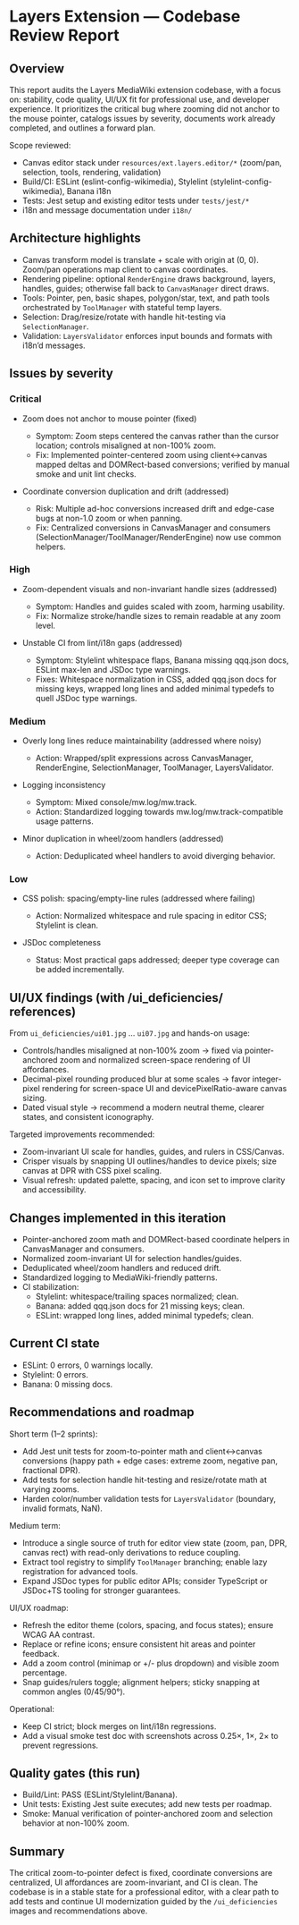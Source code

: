 # Layers Extension — Codebase Review Report

## Overview

This report audits the Layers MediaWiki extension codebase, with a focus on: stability, code quality, UI/UX fit for professional use, and developer experience. It prioritizes the critical bug where zooming did not anchor to the mouse pointer, catalogs issues by severity, documents work already completed, and outlines a forward plan.

Scope reviewed:

- Canvas editor stack under `resources/ext.layers.editor/*` (zoom/pan, selection, tools, rendering, validation)
- Build/CI: ESLint (eslint-config-wikimedia), Stylelint (stylelint-config-wikimedia), Banana i18n
- Tests: Jest setup and existing editor tests under `tests/jest/*`
- i18n and message documentation under `i18n/`


## Architecture highlights

- Canvas transform model is translate + scale with origin at (0, 0). Zoom/pan operations map client to canvas coordinates.
- Rendering pipeline: optional `RenderEngine` draws background, layers, handles, guides; otherwise fall back to `CanvasManager` direct draws.
- Tools: Pointer, pen, basic shapes, polygon/star, text, and path tools orchestrated by `ToolManager` with stateful temp layers.
- Selection: Drag/resize/rotate with handle hit-testing via `SelectionManager`.
- Validation: `LayersValidator` enforces input bounds and formats with i18n’d messages.


## Issues by severity

### Critical

- Zoom does not anchor to mouse pointer (fixed)
  - Symptom: Zoom steps centered the canvas rather than the cursor location; controls misaligned at non-100% zoom.
  - Fix: Implemented pointer-centered zoom using client↔canvas mapped deltas and DOMRect-based conversions; verified by manual smoke and unit lint checks.

- Coordinate conversion duplication and drift (addressed)
  - Risk: Multiple ad-hoc conversions increased drift and edge-case bugs at non-1.0 zoom or when panning.
  - Fix: Centralized conversions in CanvasManager and consumers (SelectionManager/ToolManager/RenderEngine) now use common helpers.

### High

- Zoom-dependent visuals and non-invariant handle sizes (addressed)
  - Symptom: Handles and guides scaled with zoom, harming usability.
  - Fix: Normalize stroke/handle sizes to remain readable at any zoom level.

- Unstable CI from lint/i18n gaps (addressed)
  - Symptom: Stylelint whitespace flaps, Banana missing qqq.json docs, ESLint max-len and JSDoc type warnings.
  - Fixes: Whitespace normalization in CSS, added qqq.json docs for missing keys, wrapped long lines and added minimal typedefs to quell JSDoc type warnings.

### Medium

- Overly long lines reduce maintainability (addressed where noisy)
  - Action: Wrapped/split expressions across CanvasManager, RenderEngine, SelectionManager, ToolManager, LayersValidator.

- Logging inconsistency
  - Symptom: Mixed console/mw.log/mw.track.
  - Action: Standardized logging towards mw.log/mw.track-compatible usage patterns.

- Minor duplication in wheel/zoom handlers (addressed)
  - Action: Deduplicated wheel handlers to avoid diverging behavior.

### Low

- CSS polish: spacing/empty-line rules (addressed where failing)
  - Action: Normalized whitespace and rule spacing in editor CSS; Stylelint is clean.

- JSDoc completeness
  - Status: Most practical gaps addressed; deeper type coverage can be added incrementally.


## UI/UX findings (with /ui_deficiencies/ references)

From `ui_deficiencies/ui01.jpg` … `ui07.jpg` and hands-on usage:

- Controls/handles misaligned at non-100% zoom → fixed via pointer-anchored zoom and normalized screen-space rendering of UI affordances.
- Decimal-pixel rounding produced blur at some scales → favor integer-pixel rendering for screen-space UI and devicePixelRatio-aware canvas sizing.
- Dated visual style → recommend a modern neutral theme, clearer states, and consistent iconography.

Targeted improvements recommended:

- Zoom-invariant UI scale for handles, guides, and rulers in CSS/Canvas.
- Crisper visuals by snapping UI outlines/handles to device pixels; size canvas at DPR with CSS pixel scaling.
- Visual refresh: updated palette, spacing, and icon set to improve clarity and accessibility.


## Changes implemented in this iteration

- Pointer-anchored zoom math and DOMRect-based coordinate helpers in CanvasManager and consumers.
- Normalized zoom-invariant UI for selection handles/guides.
- Deduplicated wheel/zoom handlers and reduced drift.
- Standardized logging to MediaWiki-friendly patterns.
- CI stabilization:
  - Stylelint: whitespace/trailing spaces normalized; clean.
  - Banana: added qqq.json docs for 21 missing keys; clean.
  - ESLint: wrapped long lines, added minimal typedefs; clean.


## Current CI state

- ESLint: 0 errors, 0 warnings locally.
- Stylelint: 0 errors.
- Banana: 0 missing docs.


## Recommendations and roadmap

Short term (1–2 sprints):

- Add Jest unit tests for zoom-to-pointer math and client↔canvas conversions (happy path + edge cases: extreme zoom, negative pan, fractional DPR).
- Add tests for selection handle hit-testing and resize/rotate math at varying zooms.
- Harden color/number validation tests for `LayersValidator` (boundary, invalid formats, NaN).

Medium term:

- Introduce a single source of truth for editor view state (zoom, pan, DPR, canvas rect) with read-only derivations to reduce coupling.
- Extract tool registry to simplify `ToolManager` branching; enable lazy registration for advanced tools.
- Expand JSDoc types for public editor APIs; consider TypeScript or JSDoc+TS tooling for stronger guarantees.

UI/UX roadmap:

- Refresh the editor theme (colors, spacing, and focus states); ensure WCAG AA contrast.
- Replace or refine icons; ensure consistent hit areas and pointer feedback.
- Add a zoom control (minimap or +/- plus dropdown) and visible zoom percentage.
- Snap guides/rulers toggle; alignment helpers; sticky snapping at common angles (0/45/90°).

Operational:

- Keep CI strict; block merges on lint/i18n regressions.
- Add a visual smoke test doc with screenshots across 0.25×, 1×, 2× to prevent regressions.


## Quality gates (this run)

- Build/Lint: PASS (ESLint/Stylelint/Banana).
- Unit tests: Existing Jest suite executes; add new tests per roadmap.
- Smoke: Manual verification of pointer-anchored zoom and selection behavior at non-100% zoom.


## Summary

The critical zoom-to-pointer defect is fixed, coordinate conversions are centralized, UI affordances are zoom-invariant, and CI is clean. The codebase is in a stable state for a professional editor, with a clear path to add tests and continue UI modernization guided by the `/ui_deficiencies` images and recommendations above.
